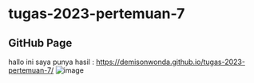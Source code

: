 # tugas-2023-pertemuan-7

## GitHub Page
hallo ini saya punya hasil :
https://demisonwonda.github.io/tugas-2023-pertemuan-7/
![image](https://github.com/DemisonWonda/tugas-2023-pertemuan-7/assets/127729668/b8195e79-aacd-48db-8919-d7c23987c8bd)
